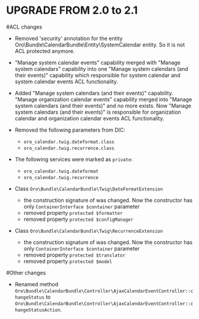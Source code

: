 UPGRADE FROM 2.0 to 2.1
========================

#ACL changes
- Removed 'security' annotation for the entity Oro\Bundle\CalendarBundle\Entity\SystemCalendar entity. So it is not ACL 
protected anymore.
- "Manage system calendar events" capability merged with "Manage system calendars" capability into one 
"Manage system calendars (and their events)" capability which responsible for system calendar and system calendar events 
ACL functionality.
- Added "Manage system calendars (and their events)" capability. "Manage organization calendar events" capability 
merged into "Manage system calendars (and their events)" and no more exists. Now "Manage system calendars (and their 
events)" is responsible for organization calendar and organization calendar events ACL functionality.

- Removed the following parameters from DIC:
    - `oro_calendar.twig.dateformat.class`
    - `oro_calendar.twig.recurrence.class`
- The following services were marked as `private`:
    - `oro_calendar.twig.dateformat`
    - `oro_calendar.twig.recurrence`
- Class `Oro\Bundle\CalendarBundle\Twig\DateFormatExtension`
    - the construction signature of was changed. Now the constructor has only `ContainerInterface $container` parameter
    - removed property `protected $formatter`
    - removed property `protected $configManager`
- Class `Oro\Bundle\CalendarBundle\Twig\RecurrenceExtension`
    - the construction signature of was changed. Now the constructor has only `ContainerInterface $container` parameter
    - removed property `protected $translator`
    - removed property `protected $model`
    
#Other changes
- Renamed method `Oro\Bundle\CalendarBundle\Controller\AjaxCalendarEventController::changeStatus` to `Oro\Bundle\CalendarBundle\Controller\AjaxCalendarEventController::changeStatusAction`.
